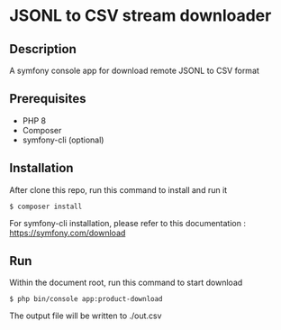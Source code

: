 # JSONL to CSV stream downloader

## Description
A symfony console app for download remote JSONL to CSV format

## Prerequisites
* PHP 8
* Composer
* symfony-cli (optional)

## Installation
After clone this repo, run this command to install and run it
```shell
$ composer install 
```

For symfony-cli installation, please refer to this documentation : https://symfony.com/download

## Run
Within the document root, run this command to start download
```shell
$ php bin/console app:product-download 
```

The output file will be written to ./out.csv